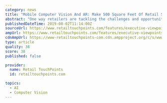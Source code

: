 ```yaml
---
category: news
title: "Mobile Computer Vision And AR: Make 500 Square Feet Of Retail Space Feel Like 50,000 Square Feet"
abstract: "One way retailers are tackling the challenges and opportunities posed by the rebalancing of online versus physical shopping, is to experiment with smaller stores and even pop-up stores. It’s 80% cheaper to launch a pop-up shop than a traditional retail ..."
publishedDateTime: 2019-08-02T11:14:00Z
sourceUrl: https://www.retailtouchpoints.com/features/executive-viewpoints/mobile-computer-vision-and-ar-make-500-square-feet-of-retail-space-feel-like-50-000-square-feet
ampUrl: https://www.retailtouchpoints.com/features/executive-viewpoints/mobile-computer-vision-and-ar-make-500-square-feet-of-retail-space-feel-like-50-000-square-feet/amp
cdnAmpUrl: https://www-retailtouchpoints-com.cdn.ampproject.org/c/s/www.retailtouchpoints.com/features/executive-viewpoints/mobile-computer-vision-and-ar-make-500-square-feet-of-retail-space-feel-like-50-000-square-feet/amp
type: article
quality: 38
score: 38
published: false

provider:
  name: Retail TouchPoints
  id: retailtouchpoints.com

topics:
  - AI
  - Computer Vision
---
```

